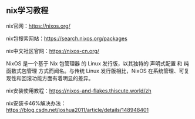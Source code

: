 ## nix学习教程

nix官网：https://nixos.org/

nix包搜索网站：https://search.nixos.org/packages

nix中文社区官网：https://nixos-cn.org/

NixOS 是一个基于 Nix 包管理器 的 Linux 发行版，以其独特的 声明式配置 和 纯函数式包管理 方式而闻名。与传统 Linux 发行版相比，NixOS 在系统管理、可复现性和回滚功能方面有着明显的差异。

nix安装使用教程：https://nixos-and-flakes.thiscute.world/zh

nix安装卡46%解决办法：https://blog.csdn.net/joshua2011/article/details/148948401
